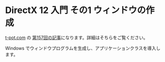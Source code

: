 # DirectX 12 入門 その1 ウィンドウの作成

[t-pot.com](https://t-pot.com/) の [第157回の記事](https://t-pot.com/program/157_DX12_1/index.html)になります。詳細はそちらをご覧ください。

Windows でウィンドウプログラムを生成し、アプリケーションクラスを導入します。
